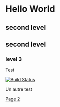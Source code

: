 # Hello World

## second level

## second level

### level 3

Test 

[![Build Status](https://travis-ci.com/SamLefebvre/SamLefebvre.github.io.svg?branch=production)](https://travis-ci.com/SamLefebvre/SamLefebvre.github.io)

Un autre test

[Page 2](page2.md)
